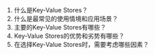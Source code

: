 

1. 什么是Key-Value Stores？ 
2. 什么是最常见的使用情境和应用场景？ 
3. 主要的Key-Value Stores有哪些？ 
4. Key-Value Stores的优势和劣势有哪些？ 
5. 在选择Key-Value Stores时，需要考虑哪些因素？